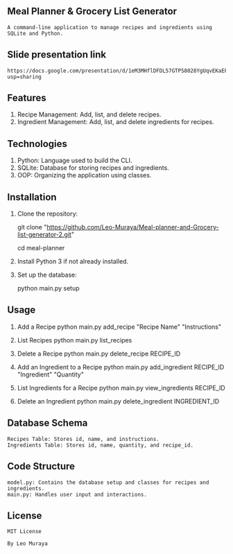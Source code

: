 ## Meal Planner & Grocery List Generator
    A command-line application to manage recipes and ingredients using SQLite and Python.

## Slide presentation link
    https://docs.google.com/presentation/d/1eM3MHflDFDL57GTPS8028YgUqvEKaEFy1SUXo4170Bs/edit?usp=sharing

## Features

1. Recipe Management: Add, list, and delete recipes.
2. Ingredient Management: Add, list, and delete ingredients for recipes.

## Technologies

1. Python: Language used to build the CLI.
2. SQLite: Database for storing recipes and ingredients.
3. OOP: Organizing the application using classes. 

## Installation

1. Clone the repository:

    git clone "https://github.com/Leo-Muraya/Meal-planner-and-Grocery-list-generator-2.git"

    cd meal-planner

2. Install Python 3 if not already installed.

3. Set up the database:

    python main.py setup

## Usage

1. Add a Recipe
    python main.py add_recipe "Recipe Name" "Instructions"

2. List Recipes
    python main.py list_recipes

3. Delete a Recipe
    python main.py delete_recipe RECIPE_ID

4. Add an Ingredient to a Recipe
    python main.py add_ingredient RECIPE_ID "Ingredient" "Quantity"

5. List Ingredients for a Recipe
    python main.py view_ingredients RECIPE_ID

6. Delete an Ingredient
    python main.py delete_ingredient INGREDIENT_ID


## Database Schema

    Recipes Table: Stores id, name, and instructions.
    Ingredients Table: Stores id, name, quantity, and recipe_id.

## Code Structure

    model.py: Contains the database setup and classes for recipes and ingredients.
    main.py: Handles user input and interactions.

## License

    MIT License

    By Leo Muraya